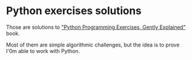 # Python exercises solutions

Those are solutions to ["Python Programming Exercises, Gently Explained"](https://inventwithpython.com/pythongently/) book.

Most of them are simple algorithmic challenges, but the idea is to prove I'0m able to work with Python.